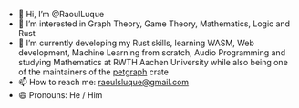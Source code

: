 - 👋 Hi, I’m @RaoulLuque
- 👀 I’m interested in Graph Theory, Game Theory, Mathematics, Logic and Rust
- 🌱 I’m currently developing my Rust skills, learning WASM, Web development, Machine Learning from scratch, Audio Programming and studying Mathematics at RWTH Aachen University while also being one of the maintainers of the [petgraph](https://github.com/petgraph/petgraph) crate
- 📫 How to reach me: raoulsluque@gmail.com
- 😄 Pronouns: He / Him
